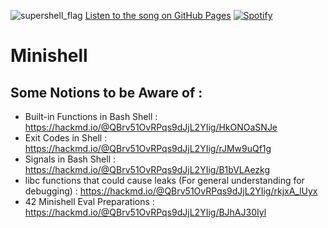 ![supershell_flag](https://github.com/user-attachments/assets/d7455ed8-e2cc-4c2d-b354-0fc2495949de)
[Listen to the song on GitHub Pages](https://your-username.github.io/your-repo)
[![Spotify](https://img.shields.io/badge/Listen_on-Spotify-1DB954?style=for-the-badge&logo=spotify)](https://open.spotify.com/track/5sdQOyqq2IDhvmx2lHOpwd)

# Minishell
## Some Notions to be Aware of :
+ Built-in Functions in Bash Shell : https://hackmd.io/@QBrv51OvRPqs9dJjL2YIig/HkONOaSNJe
+ Exit Codes in Shell : https://hackmd.io/@QBrv51OvRPqs9dJjL2YIig/rJMw9uQf1g
+ Signals in Bash Shell : https://hackmd.io/@QBrv51OvRPqs9dJjL2YIig/B1bVLAezkg
+ libc functions that could cause leaks (For general understanding for debugging) : https://hackmd.io/@QBrv51OvRPqs9dJjL2YIig/rkjxA_lUyx
+ 42 Minishell Eval Preparations : https://hackmd.io/@QBrv51OvRPqs9dJjL2YIig/BJhAJ30Iyl
